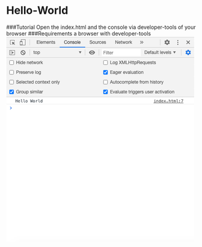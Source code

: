 # Hello-World

###Tutorial
Open the index.html and the console via developer-tools of your browser
###Requirements
a browser with developer-tools
<img src="console.png">

